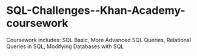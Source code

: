 # SQL-Challenges--Khan-Academy-coursework

Coursework includes: SQL Basic, More Advanced SQL Queries, Relational Queries in SQL, Modifying Databases with SQL
